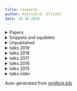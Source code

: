 ```yaml
---
title: research 
author: Patrick D. Elliott
date: 19.10.2018
...
```


<details>
<summary>Papers</summary>

- @elliott18intervention
- @lenls18a
- @elliottEtAl2018simplex <a href="https://patrl.keybase.pub/papers/whoAndWhatMs.pdf">Read.</a>
- @paper17jos <a href="https://patrl.keybase.pub/papers/PoRs.pdf">Read.</a>
- @paper16nels <a href="https://patrl.keybase.pub/papers/nels46.pdf">Read.</a>
- @paper16salt <a href="https://patrl.keybase.pub/papers/saltpaper.pdf">Read.</a>
- @paper16sub <a href="https://patrl.keybase.pub/papers/SuB20.pdf">Read.</a>
- @paper16cls <a href="https://patrl.keybase.pub/papers/cls52proceedings.pdf">Read.</a>
- @paper16wccfl <a href="https://patrl.keybase.pub/papers/wccfl-draft.pdf">Read.</a>
- @paper15cls <a href="https://patrl.keybase.pub/papers/cls49proceedings.pdf">Read.</a>

</details>


<details>

<summary class="podkova f3 ttu tracked cl-effect-1 link dim">Snippets and squiblets</Summary>

- @snippet19multi <a href="https://patrl.keybase.pub/snippets/multisnip.pdf">Read.</a>
- @snippet19recip <a href="https://patrl.keybase.pub/snippets/resniprocals.pdf">Read.</a>
- @snippet18uncond <a href="https://www.ledonline.it/snippets/allegati/snippets35002.pdf">Read.</a>
- @snippet18zero <a href="https://www.ledonline.it/snippets/allegati/snippets35001.pdf">Read.</a>
- @snippet18wh <a href="https://patrl.keybase.pub/snippets/whSnippet.pdf">Read.</a>
- @snippet18collectivePred <a href="https://patrl.keybase.pub/snippets/collectivePredSnippet.pdf">Read.</a>
- @snippet17 <a href="https://patrl.keybase.pub/snippets/snippet-superiority.pdf">Read.</a>
- @snippet15 <a href="https://patrl.keybase.pub/snippets/snippet.pdf">Read.</a>
- @snippet17tense <a href="https://patrl.keybase.pub/snippets/tenseSnippet_v1.pdf">Read.</a>


</details>

<details>
<summary>Unpublished</summary>

- @unpub17thesis
- @unpub13thesis
- @unpub12thesis

</details>


<details>
<summary>talks 2019</summary>

- @talk19asymm2 <a href="https://patrl.keybase.pub/slides/berlin-disj.pdf">Slides.</a>
- @talk19asymm1 <a href="https://patrl.keybase.pub/slides/berlin-cataphora.pdf">Slides.</a>
- @talk19tuebingen <a href="https://patrl.keybase.pub/slides/tuebingen-slides.pdf">Slides.</a>
- @talk19goettingen <a href="https://patrl.keybase.pub/slides/goettingen-mvt.pdf">Slides.</a>
- @talk19chicago
- @talk19dgfs <a href="https://patrl.keybase.pub/slides/emoSlides.pdf">Slides.</a>
- @talk19frankfurt <a href="https://patrl.keybase.pub/handouts/frankfurt.pdf">Handout.</a>
- @goettingen19 <a href="https://patrl.keybase.pub/slides/goettingen-mvt.pdf">Slides.</a>

</details>

<details>
<summary>talks 2018</summary>

- @talk18zas
- @talk18uclc
- @talk18uclb
- @talk18ucla

</details>

<details>

<summary>talks 2017</summary>

- @talk17lenls
- @talk17zas

</details>

<details>
<summary>talks 2016</summary>

- @talk16igg
- @talk16console

</details>

<details>
<summary>talks 2015</summary>

- @poster15glow
- @talk15wccfl
- @talk15egg
- @talk15ucl
- @talk15ellipsis
- @poster15salt
- @talk15lsd
- @talk15cam

</details>

<details>
<summary>talks older</summary>

- @talk14lagb
- @poster14salt
- @talk13mfil
- @talk13mfilSolo
- @talk13edin
- @poster13
- @talk13edinws
- @talk13cls
- @talk12edin

</details>

Auto-generated from [myWork.bib](https://github.com/patrl/patrl.github.io/blob/develop/bib/myWork.bib)

